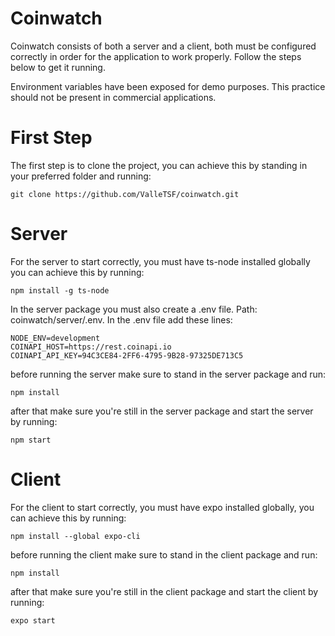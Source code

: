 # Coinwatch 

Coinwatch consists of both a server and a client, both must be configured correctly in order
for the application to work properly. Follow the steps below to get it running.

Environment variables have been exposed for demo purposes. This practice should not be present in commercial applications.

# First Step
The first step is to clone the project, you can achieve this by standing in your preferred folder and running:
```
git clone https://github.com/ValleTSF/coinwatch.git
```

# Server
For the server to start correctly, you must have ts-node installed globally you can achieve this by running:
```
npm install -g ts-node
```
In the server package you must also create a .env file. Path: coinwatch/server/.env.
In the .env file add these lines:
```
NODE_ENV=development
COINAPI_HOST=https://rest.coinapi.io
COINAPI_API_KEY=94C3CE84-2FF6-4795-9B28-97325DE713C5
```

before running the server make sure to stand in the server package and run:
```
npm install
```

after that make sure you're still in the server package and start the server by running:
```
npm start
```


# Client
For the client to start correctly, you must have expo installed globally, you can achieve this by running:
```
npm install --global expo-cli
```
before running the client make sure to stand in the client package and run:
```
npm install
```

after that make sure you're still in the client package and start the client by running:
```
expo start
```
